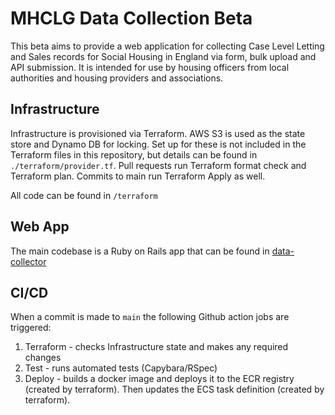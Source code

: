 # MHCLG Data Collection Beta

This beta aims to provide a web application for collecting Case Level Letting and Sales records for Social Housing in England via form, bulk upload and API submission. It is intended for use by housing officers from local authorities and housing providers and associations.

## Infrastructure

Infrastructure is provisioned via Terraform. AWS S3 is used as the state store and Dynamo DB for locking. Set up for these is not included in the Terraform files in this repository, but details can be found in `./terraform/provider.tf`. Pull requests run Terraform format check and Terraform plan. Commits to main run Terraform Apply as well.

All code can be found in `/terraform`


## Web App

The main codebase is a Ruby on Rails app that can be found in [data-collector](data-collector)

## CI/CD

When a commit is made to `main` the following Github action jobs are triggered:

1. Terraform - checks Infrastructure state and makes any required changes
2. Test - runs automated tests (Capybara/RSpec)
3. Deploy - builds a docker image and deploys it to the ECR registry (created by terraform). Then updates the ECS task definition (created by terraform).
